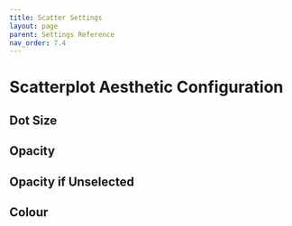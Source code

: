 ```yaml
---
title: Scatter Settings
layout: page
parent: Settings Reference
nav_order: 7.4
---
```


# Scatterplot Aesthetic Configuration

## Dot Size

## Opacity

## Opacity if Unselected

## Colour
